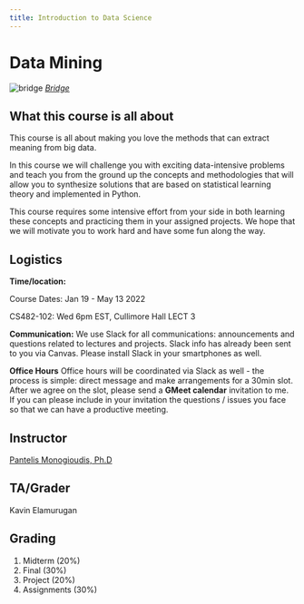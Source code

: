 ```yaml
---
title: Introduction to Data Science 
---
```


# Data Mining

![bridge](data-mining-bridge.png)
*[Bridge](https://www.flickr.com/photos/171098105@N05/49504768528/)* 

## What this course is all about  

This course is all about making you love the methods that can extract meaning from big data. 

In this course we will challenge you with exciting data-intensive problems and teach you from the ground up the concepts and methodologies that will allow you to synthesize solutions that are based on statistical learning theory and implemented in Python. 

This course requires some intensive effort from your side in both learning these concepts and practicing them in your assigned projects. We hope that we will motivate you to work hard and have some fun along the way.

## Logistics

**Time/location:**

Course Dates: Jan 19 - May 13 2022

CS482-102: Wed 6pm EST,  Cullimore Hall LECT 3

**Communication:** 
We use Slack for all communications: announcements and questions related to lectures and projects. Slack info has already been sent to you via Canvas. Please install Slack in your smartphones as well. 

**Office Hours**
Office hours will be coordinated via Slack as well - the process is simple: direct message and make arrangements for a 30min slot. After we agree on the slot, please send a **GMeet calendar** invitation to me. If you can please include in your invitation the questions / issues you face so that we can have a productive meeting. 

## Instructor

[Pantelis Monogioudis, Ph.D](https://www.linkedin.com/in/pantelis/)


## TA/Grader

Kavin Elamurugan

## Grading

1. Midterm (20%)
2. Final (30%)
3. Project (20%)
4. Assignments (30%)
